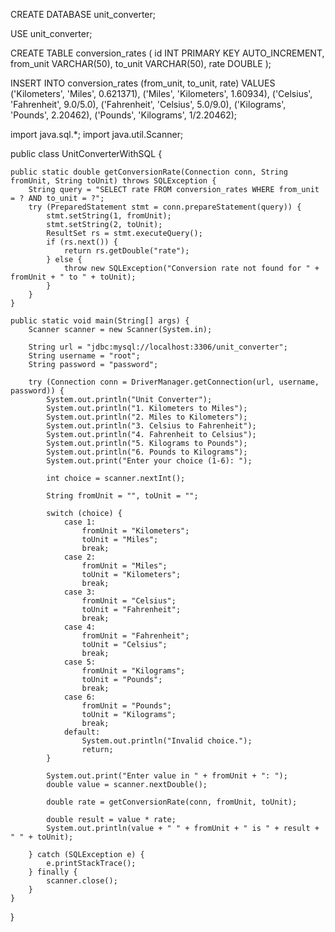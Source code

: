 CREATE DATABASE unit_converter;

USE unit_converter;

CREATE TABLE conversion_rates (
    id INT PRIMARY KEY AUTO_INCREMENT,
    from_unit VARCHAR(50),
    to_unit VARCHAR(50),
    rate DOUBLE
);

INSERT INTO conversion_rates (from_unit, to_unit, rate) VALUES
('Kilometers', 'Miles', 0.621371),
('Miles', 'Kilometers', 1.60934),
('Celsius', 'Fahrenheit', 9.0/5.0),
('Fahrenheit', 'Celsius', 5.0/9.0),
('Kilograms', 'Pounds', 2.20462),
('Pounds', 'Kilograms', 1/2.20462);

import java.sql.*;
import java.util.Scanner;

public class UnitConverterWithSQL {

    public static double getConversionRate(Connection conn, String fromUnit, String toUnit) throws SQLException {
        String query = "SELECT rate FROM conversion_rates WHERE from_unit = ? AND to_unit = ?";
        try (PreparedStatement stmt = conn.prepareStatement(query)) {
            stmt.setString(1, fromUnit);
            stmt.setString(2, toUnit);
            ResultSet rs = stmt.executeQuery();
            if (rs.next()) {
                return rs.getDouble("rate");
            } else {
                throw new SQLException("Conversion rate not found for " + fromUnit + " to " + toUnit);
            }
        }
    }

    public static void main(String[] args) {
        Scanner scanner = new Scanner(System.in);
        
        String url = "jdbc:mysql://localhost:3306/unit_converter";
        String username = "root";
        String password = "password";
        
        try (Connection conn = DriverManager.getConnection(url, username, password)) {
            System.out.println("Unit Converter");
            System.out.println("1. Kilometers to Miles");
            System.out.println("2. Miles to Kilometers");
            System.out.println("3. Celsius to Fahrenheit");
            System.out.println("4. Fahrenheit to Celsius");
            System.out.println("5. Kilograms to Pounds");
            System.out.println("6. Pounds to Kilograms");
            System.out.print("Enter your choice (1-6): ");
            
            int choice = scanner.nextInt();
            
            String fromUnit = "", toUnit = "";
            
            switch (choice) {
                case 1:
                    fromUnit = "Kilometers";
                    toUnit = "Miles";
                    break;
                case 2:
                    fromUnit = "Miles";
                    toUnit = "Kilometers";
                    break;
                case 3:
                    fromUnit = "Celsius";
                    toUnit = "Fahrenheit";
                    break;
                case 4:
                    fromUnit = "Fahrenheit";
                    toUnit = "Celsius";
                    break;
                case 5:
                    fromUnit = "Kilograms";
                    toUnit = "Pounds";
                    break;
                case 6:
                    fromUnit = "Pounds";
                    toUnit = "Kilograms";
                    break;
                default:
                    System.out.println("Invalid choice.");
                    return;
            }
            
            System.out.print("Enter value in " + fromUnit + ": ");
            double value = scanner.nextDouble();
            
            double rate = getConversionRate(conn, fromUnit, toUnit);
            
            double result = value * rate;
            System.out.println(value + " " + fromUnit + " is " + result + " " + toUnit);
            
        } catch (SQLException e) {
            e.printStackTrace();
        } finally {
            scanner.close();
        }
    }
}
